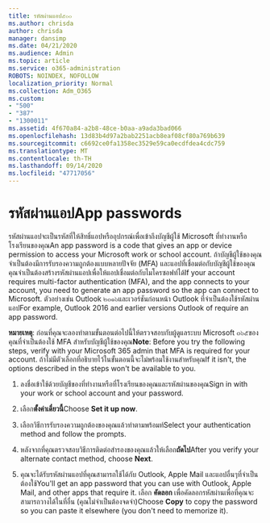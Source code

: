 ```yaml
---
title: รหัสผ่านแอป๕๐๐
ms.author: chrisda
author: chrisda
manager: dansimp
ms.date: 04/21/2020
ms.audience: Admin
ms.topic: article
ms.service: o365-administration
ROBOTS: NOINDEX, NOFOLLOW
localization_priority: Normal
ms.collection: Adm_O365
ms.custom:
- "500"
- "387"
- "1300011"
ms.assetid: 4f670a84-a2b8-48ce-b0aa-a9ada3bad066
ms.openlocfilehash: 13d83b4d97a2bab2251acb8eaf08cf80a769b639
ms.sourcegitcommit: c6692ce0fa1358ec3529e59ca0ecdfdea4cdc759
ms.translationtype: MT
ms.contentlocale: th-TH
ms.lasthandoff: 09/14/2020
ms.locfileid: "47717056"
---
```

# <a name="app-passwords"></a><span data-ttu-id="8e0a6-102">รหัสผ่านแอป</span><span class="sxs-lookup"><span data-stu-id="8e0a6-102">App passwords</span></span>

<span data-ttu-id="8e0a6-103">รหัสผ่านแอปจะเป็นรหัสที่ให้สิทธิ์แอปหรืออุปกรณ์เพื่อเข้าถึงบัญชีผู้ใช้ Microsoft ที่ทำงานหรือโรงเรียนของคุณ</span><span class="sxs-lookup"><span data-stu-id="8e0a6-103">An app password is a code that gives an app or device permission to access your Microsoft work or school account.</span></span> <span data-ttu-id="8e0a6-104">ถ้าบัญชีผู้ใช้ของคุณจำเป็นต้องมีการรับรองความถูกต้องแบบหลายปัจจัย (MFA) และแอปที่เชื่อมต่อกับบัญชีผู้ใช้ของคุณคุณจำเป็นต้องสร้างรหัสผ่านแอปเพื่อให้แอปเชื่อมต่อกับไมโครซอฟท์ได้</span><span class="sxs-lookup"><span data-stu-id="8e0a6-104">If your account requires multi-factor authentication (MFA), and the app connects to your account, you need to generate an app password so the app can connect to Microsoft.</span></span> <span data-ttu-id="8e0a6-105">ตัวอย่างเช่น Outlook ๒๐๑๖และเวอร์ชันก่อนหน้า Outlook ที่จำเป็นต้องใช้รหัสผ่านแอป</span><span class="sxs-lookup"><span data-stu-id="8e0a6-105">For example, Outlook 2016 and earlier versions Outlook of require an app password.</span></span>

 <span data-ttu-id="8e0a6-106">**หมายเหตุ**: ก่อนที่คุณจะลองทำตามขั้นตอนต่อไปนี้ให้ตรวจสอบกับผู้ดูแลระบบ Microsoft ๓๖๕ของคุณที่จำเป็นต้องใช้ MFA สำหรับบัญชีผู้ใช้ของคุณ</span><span class="sxs-lookup"><span data-stu-id="8e0a6-106">**Note**: Before you try the following steps, verify with your Microsoft 365 admin that MFA is required for your account.</span></span> <span data-ttu-id="8e0a6-107">ถ้าไม่มีตัวเลือกที่อธิบายไว้ในขั้นตอนนี้จะไม่พร้อมใช้งานสำหรับคุณ</span><span class="sxs-lookup"><span data-stu-id="8e0a6-107">If it isn't, the options described in the steps won't be available to you.</span></span>

1. <span data-ttu-id="8e0a6-108">ลงชื่อเข้าใช้ด้วยบัญชีของที่ทำงานหรือที่โรงเรียนของคุณและรหัสผ่านของคุณ</span><span class="sxs-lookup"><span data-stu-id="8e0a6-108">Sign in with your work or school account and your password.</span></span>

2. <span data-ttu-id="8e0a6-109">เลือก**ตั้งค่าเดี๋ยวนี้**</span><span class="sxs-lookup"><span data-stu-id="8e0a6-109">Choose **Set it up now**.</span></span>

3. <span data-ttu-id="8e0a6-110">เลือกวิธีการรับรองความถูกต้องของคุณแล้วทำตามพร้อมท์</span><span class="sxs-lookup"><span data-stu-id="8e0a6-110">Select your authentication method and follow the prompts.</span></span>

4. <span data-ttu-id="8e0a6-111">หลังจากที่คุณตรวจสอบวิธีการติดต่อสำรองของคุณแล้วให้เลือก**ถัดไป**</span><span class="sxs-lookup"><span data-stu-id="8e0a6-111">After you verify your alternate contact method, choose **Next**.</span></span>

5. <span data-ttu-id="8e0a6-112">คุณจะได้รับรหัสผ่านแอปที่คุณสามารถใช้ได้กับ Outlook, Apple Mail และแอปอื่นๆที่จำเป็นต้องใช้</span><span class="sxs-lookup"><span data-stu-id="8e0a6-112">You'll get an app password that you can use with Outlook, Apple Mail, and other apps that require it.</span></span> <span data-ttu-id="8e0a6-113">เลือก **คัดลอก** เพื่อคัดลอกรหัสผ่านเพื่อที่คุณจะสามารถวางได้ในที่อื่น (คุณไม่จำเป็นต้องจดจำ)</span><span class="sxs-lookup"><span data-stu-id="8e0a6-113">Choose **Copy** to copy the password so you can paste it elsewhere (you don't need to memorize it).</span></span>
